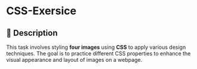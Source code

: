 # CSS-Exersice

## 📝 Description

This task involves styling **four images** using **CSS** to apply various design techniques.
The goal is to practice different CSS properties to enhance the visual appearance and layout of images on a webpage.
